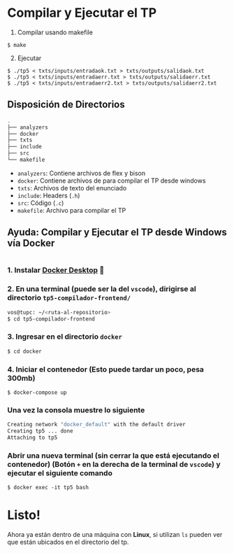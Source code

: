 # Compilar y Ejecutar el TP
1. Compilar usando makefile
```
$ make
```

2. Ejecutar
```
$ ./tp5 < txts/inputs/entradaok.txt > txts/outputs/salidaok.txt
$ ./tp5 < txts/inputs/entradaerr.txt > txts/outputs/salidaerr.txt
$ ./tp5 < txts/inputs/entradaerr2.txt > txts/outputs/salidaerr2.txt
```

## Disposición de Directorios
```bash
.
├── analyzers    
├── docker  
├── txts  
├── include 
├── src  
└── makefile 
```
* `analyzers`: Contiene archivos de flex y bison
* `docker`: Contiene archivos de para compilar el TP desde windows
* `txts`: Archivos de texto del enunciado
* `include`: Headers (`.h`)
* `src`: Código (`.c`)
* `makefile`: Archivo para compilar el TP

## Ayuda: Compilar y Ejecutar el TP desde Windows vía Docker

#

### 1. Instalar [**Docker Desktop**](https://docs.docker.com/desktop/windows/install/) :whale:

### 2. En una terminal (puede ser la del `vscode`), dirigirse al directorio `tp5-compilador-frontend/`
```bash
vos@tupc: ~/<ruta-al-repositorio>
$ cd tp5-compilador-frontend
```
### 3. Ingresar en el directorio `docker`
```bash
$ cd docker
```

### 4. Iniciar el contenedor (Esto puede tardar un poco, pesa 300mb)
```
$ docker-compose up
```

### Una vez la consola muestre lo siguiente
```bash
Creating network "docker_default" with the default driver
Creating tp5 ... done
Attaching to tp5
```

### Abrir una nueva terminal (sin cerrar la que está ejecutando el contenedor) (Botón `+` en la derecha de la terminal de `vscode`) y ejecutar el siguiente comando
```
$ docker exec -it tp5 bash
```

# Listo!
Ahora ya están dentro de una máquina con **Linux**, si utilizan `ls` pueden ver que están ubicados en el directorio del tp.
